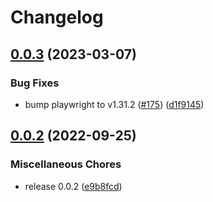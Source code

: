 # Changelog

## [0.0.3](https://github.com/ueokande/playwright-webextext/compare/v0.0.2...v0.0.3) (2023-03-07)


### Bug Fixes

* bump playwright to v1.31.2 ([#175](https://github.com/ueokande/playwright-webextext/issues/175)) ([d1f9145](https://github.com/ueokande/playwright-webextext/commit/d1f9145a3f47afd310276fbd198c1c96c08c166a))

## [0.0.2](https://github.com/ueokande/playwright-webextext/compare/v0.0.1...v0.0.2) (2022-09-25)


### Miscellaneous Chores

* release 0.0.2 ([e9b8fcd](https://github.com/ueokande/playwright-webextext/commit/e9b8fcde8ecf2798929ee231d7c526ba1dfa8935))
